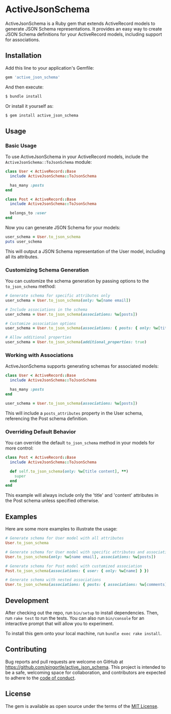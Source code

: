 # ActiveJsonSchema

ActiveJsonSchema is a Ruby gem that extends ActiveRecord models to generate JSON Schema representations. It provides an easy way to create JSON Schema definitions for your ActiveRecord models, including support for associations.

## Installation

Add this line to your application's Gemfile:

```ruby
gem 'active_json_schema'
```

And then execute:

```bash
$ bundle install
```

Or install it yourself as:

```bash
$ gem install active_json_schema
```

## Usage

### Basic Usage

To use ActiveJsonSchema in your ActiveRecord models, include the `ActiveJsonSchema::ToJsonSchema` module:

```ruby
class User < ActiveRecord::Base
  include ActiveJsonSchema::ToJsonSchema

  has_many :posts
end

class Post < ActiveRecord::Base
  include ActiveJsonSchema::ToJsonSchema

  belongs_to :user
end
```

Now you can generate JSON Schema for your models:

```ruby
user_schema = User.to_json_schema
puts user_schema
```

This will output a JSON Schema representation of the User model, including all its attributes.

### Customizing Schema Generation

You can customize the schema generation by passing options to the `to_json_schema` method:

```ruby
# Generate schema for specific attributes only
user_schema = User.to_json_schema(only: %w[name email])

# Include associations in the schema
user_schema = User.to_json_schema(associations: %w[posts])

# Customize association options
user_schema = User.to_json_schema(associations: { posts: { only: %w[title content] } })

# Allow additional properties
user_schema = User.to_json_schema(additional_properties: true)
```

### Working with Associations

ActiveJsonSchema supports generating schemas for associated models:

```ruby
class User < ActiveRecord::Base
  include ActiveJsonSchema::ToJsonSchema

  has_many :posts
end

user_schema = User.to_json_schema(associations: %w[posts])
```

This will include a `posts_attributes` property in the User schema, referencing the Post schema definition.

### Overriding Default Behavior

You can override the default `to_json_schema` method in your models for more control:

```ruby
class Post < ActiveRecord::Base
  include ActiveJsonSchema::ToJsonSchema

  def self.to_json_schema(only: %w[title content], **)
    super
  end
end
```

This example will always include only the 'title' and 'content' attributes in the Post schema unless specified otherwise.

## Examples

Here are some more examples to illustrate the usage:

```ruby
# Generate schema for User model with all attributes
User.to_json_schema

# Generate schema for User model with specific attributes and associations
User.to_json_schema(only: %w[name email], associations: %w[posts])

# Generate schema for Post model with customized association
Post.to_json_schema(associations: { user: { only: %w[name] } })

# Generate schema with nested associations
User.to_json_schema(associations: { posts: { associations: %w[comments] } })
```

## Development

After checking out the repo, run `bin/setup` to install dependencies. Then, run `rake test` to run the tests. You can also run `bin/console` for an interactive prompt that will allow you to experiment.

To install this gem onto your local machine, run `bundle exec rake install`.

## Contributing

Bug reports and pull requests are welcome on GitHub at https://github.com/pingortle/active_json_schema. This project is intended to be a safe, welcoming space for collaboration, and contributors are expected to adhere to the [code of conduct](CODE_OF_CONDUCT.md).

## License

The gem is available as open source under the terms of the [MIT License](https://opensource.org/licenses/MIT).
